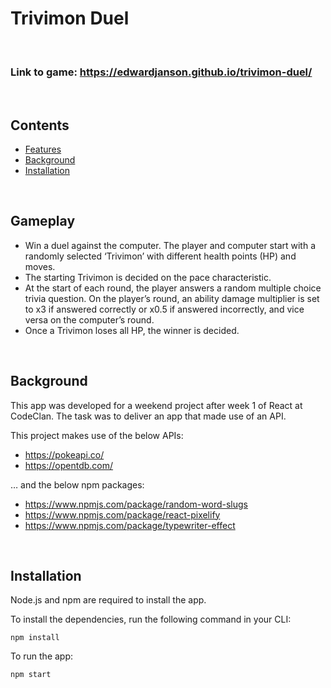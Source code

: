 # Trivimon Duel

<br>

### Link to game: https://edwardjanson.github.io/trivimon-duel/

<br>

## Contents 

* [Features](#features)
* [Background](#background)
* [Installation](#installation)

<br>

## Gameplay

- Win a duel against the computer. The player and computer start with a randomly selected ‘Trivimon’ with different health points (HP) and moves.
- The starting Trivimon is decided on the pace characteristic. 
- At the start of each round, the player answers a random multiple choice trivia question. On the player’s round, an ability damage multiplier is set to x3 if answered correctly or x0.5 if answered incorrectly, and vice versa on the computer’s round.
- Once a Trivimon loses all HP, the winner is decided.

<br>

## Background

This app was developed for a weekend project after week 1 of React at CodeClan. The task was to deliver an app that made use of an API.

This project makes use of the below APIs:
- https://pokeapi.co/
- https://opentdb.com/

… and the below npm packages:
- https://www.npmjs.com/package/random-word-slugs
- https://www.npmjs.com/package/react-pixelify
- https://www.npmjs.com/package/typewriter-effect 

<br>

## Installation

Node.js and npm are required to install the app.

To install the dependencies, run the following command in your CLI:
```
npm install
```
To run the app:
```
npm start
```
